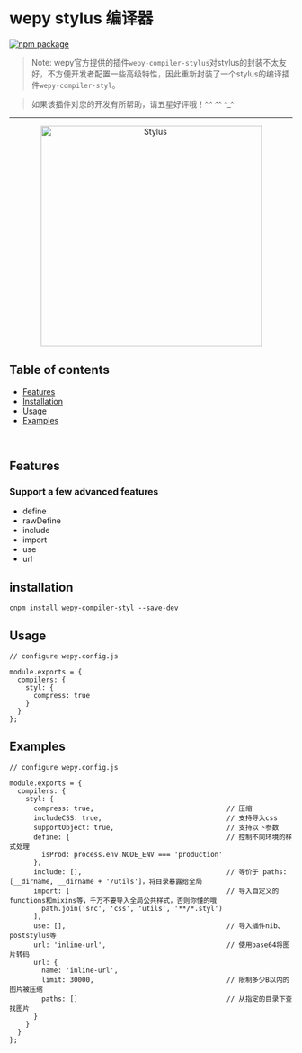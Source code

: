 # wepy stylus 编译器

[![npm package](https://nodei.co/npm/wepy-compiler-styl.png?downloads=true&downloadRank=true&stars=true)](https://www.npmjs.com/package/wepy-compiler-styl)

> Note: wepy官方提供的插件`wepy-compiler-stylus`对stylus的封装不太友好，不方便开发者配置一些高级特性，因此重新封装了一个stylus的编译插件`wepy-compiler-styl`。

> 如果该插件对您的开发有所帮助，请五星好评哦！^_^ ^_^ ^_^

---

<p align="center">
  <a href="http://stylus-lang.com/">
    <img alt="Stylus" src="http://stylus-lang.com/img/stylus-logo.svg" width="393"/>
  </a>
</p>

## Table of contents

  - [Features](#features)
  - [Installation](#installation)
  - [Usage](#usage)
  - [Examples](#examples)

<br/>

## Features

### Support a few advanced features
  * define
  * rawDefine
  * include
  * import
  * use
  * url

## installation

```
cnpm install wepy-compiler-styl --save-dev
```


## Usage

```
// configure wepy.config.js

module.exports = {
  compilers: {
    styl: {
      compress: true
    }
  }
};
```

## Examples

```
// configure wepy.config.js

module.exports = {
  compilers: {
    styl: {
      compress: true,                                 // 压缩
      includeCSS: true,                               // 支持导入css
      supportObject: true,                            // 支持以下参数
      define: {                                       // 控制不同环境的样式处理
        isProd: process.env.NODE_ENV === 'production'
      },
      include: [],                                    // 等价于 paths: [__dirname, __dirname + '/utils']，将目录暴露给全局
      import: [                                       // 导入自定义的functions和mixins等，千万不要导入全局公共样式，否则你懂的哦
        path.join('src', 'css', 'utils', '**/*.styl')
      ],
      use: [],                                        // 导入插件nib、poststylus等
      url: 'inline-url',                              // 使用base64将图片转码
      url: {
        name: 'inline-url',
        limit: 30000,                                 // 限制多少B以内的图片被压缩
        paths: []                                     // 从指定的目录下查找图片
      }
    }
  }
};
```
